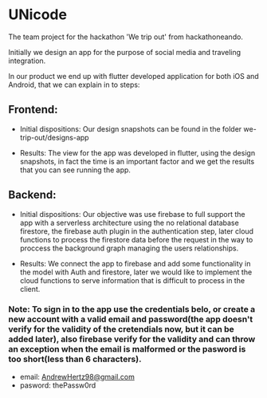 # UNicode
The team project for the hackathon 'We trip out' from hackathoneando.

Initially we design an app for the purpose of social media and traveling integration.

In our product we end up with flutter developed application for both iOS and Android, that we can explain in to steps:

## Frontend:

  * Initial dispositions:
  Our design snapshots can be found in the folder we-trip-out/designs-app

  * Results:
  The view for the app was developed in flutter, using the design snapshots, in fact the time is an important factor and we get the results that you can see running the app.

## Backend:

  * Initial dispositions:
  Our objective was use firebase to full support the app with a serverless architecture using the no relational database firestore, the firebase auth plugin in the authentication step, later cloud functions to process the firestore data before the request in the way to proccess the background graph managing the users relationships.

  * Results:
  We connect the app to firebase and add some functionality in the model with Auth and firestore, later we would like to implement the cloud functions to serve information that is difficult to process in the client.

### Note: To sign in to the app use the credentials belo, or create a new account with a valid email and password(the app doesn't verify for the validity of the cretendials now, but it can be added later), also firebase verify for the validity and can throw an exception when the email is malformed or the pasword is too short(less than 6 characters).
  * email: AndrewHertz98@gmail.com
  * pasword: thePassw0rd
  
